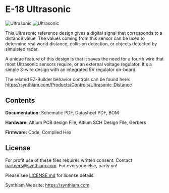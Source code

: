 # E-18 Ultrasonic

![Ultrasonic](https://live.staticflickr.com/65535/47744685401_8ac3556f95_k.jpg)
![Ultrasonic](https://live.staticflickr.com/65535/32801182167_54b761051f_k.jpg)

This Ultrasonic reference design gives a digital signal that corresponds to a distance value. The values coming from this sensor can be used to determine real world distance, collision detection, or objects detected by simulated radar.

A unique feature of this design is that it saves the need for a fourth wire that most Ultrasonic sensors require, or an external voltage regulator. It's a simple 3-wire design with an integrated 5V regulator on-board.

The related EZ-Builder behavior controls can be found here: https://synthiam.com/Products/Controls/Ultrasonic-Distance

## Contents

**Documentation:** Schematic PDF, Datasheet PDF, BOM

**Hardware:** Altium PCB design File, Altium SCH Design File, Gerbers

**Firmware:** Code, Compiled Hex

## License

For profit use of these files requires written consent. Contact partners@synthiam.com. For everyone else, party on!

Please see [LICENSE.md](https://github.com/synthiam/E-18_Ultrasonic/blob/master/LICENSE.md) for license details.

Synthiam Website: https://synthiam.com

